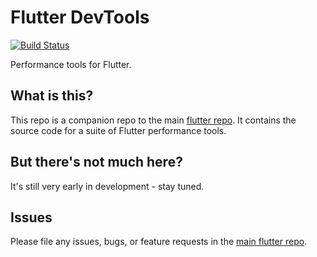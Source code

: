 # Flutter DevTools
[![Build Status](https://travis-ci.org/flutter/devtools.svg?branch=master)](https://travis-ci.org/flutter/devtools)

Performance tools for Flutter.

## What is this?

This repo is a companion repo to the main [flutter
repo](https://github.com/flutter/flutter). It contains the source code for
a suite of Flutter performance tools.

## But there's not much here?

It's still very early in development - stay tuned.

## Issues

Please file any issues, bugs, or feature requests in the [main flutter
repo](https://github.com/flutter/flutter/issues/new).
